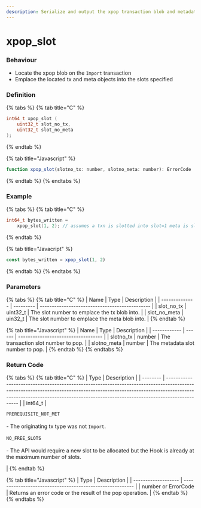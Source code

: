 ```yaml
---
description: Serialize and output the xpop transaction blob and metadata
---
```


# xpop\_slot

### Behaviour

* Locate the xpop blob on the `Import` transaction
* Emplace the located tx and meta objects into the slots specified

### Definition

{% tabs %}
{% tab title="C" %}
```c
int64_t xpop_slot (
    uint32_t slot_no_tx,
    uint32_t slot_no_meta
);
```


{% endtab %}

{% tab title="Javascript" %}
```javascript
function xpop_slot(slotno_tx: number, slotno_meta: number): ErrorCode | number
```
{% endtab %}
{% endtabs %}



### Example

{% tabs %}
{% tab title="C" %}
```c
int64_t bytes_written = 
    xpop_slot(1, 2); // assumes a txn is slotted into slot=1 meta is slotted into slot=2
```
{% endtab %}

{% tab title="Javacript" %}
```javascript
const bytes_written = xpop_slot(1, 2)
```
{% endtab %}
{% endtabs %}



### Parameters

{% tabs %}
{% tab title="C" %}
| Name           | Type      | Description                                    |
| -------------- | --------- | ---------------------------------------------- |
| slot\_no\_tx   | uint32\_t | The slot number to emplace the tx blob into.   |
| slot\_no\_meta | uin32\_t  | The slot number to emplace the meta blob into. |
{% endtab %}

{% tab title="Javascript" %}
| Name         | Type   | Description                         |
| ------------ | ------ | ----------------------------------- |
| slotno\_tx   | number | The transaction slot number to pop. |
| slotno\_meta | number | The metadata slot number to pop.    |
{% endtab %}
{% endtabs %}



### Return Code

{% tabs %}
{% tab title="C" %}
| Type     | Description                                                                                                                                                                                                                                                |
| -------- | ---------------------------------------------------------------------------------------------------------------------------------------------------------------------------------------------------------------------------------------------------------- |
| int64\_t | <p><code>PREREQUISITE_NOT_MET</code><br><br>- The originating tx type was not <code>Import</code>.<br><br><code>NO_FREE_SLOTS</code><br><br>- The API would require a new slot to be allocated but the Hook is already at the maximum number of slots.</p> |
{% endtab %}

{% tab title="Javascript" %}
| Type                | Description                                               |
| ------------------- | --------------------------------------------------------- |
| number or ErrorCode | Returns an error code or the result of the pop operation. |
{% endtab %}
{% endtabs %}

